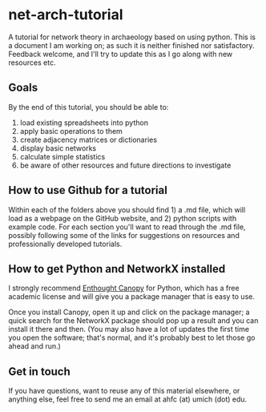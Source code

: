 # net-arch-tutorial
A tutorial for network theory in archaeology based on using python. This is a document I am working on; as such it is neither finished nor satisfactory. Feedback welcome, and I'll try to update this as I go along with new resources etc.

## Goals
By the end of this tutorial, you should be able to:

1. load existing spreadsheets into python
2. apply basic operations to them
3. create adjacency matrices or dictionaries
4. display basic networks
5. calculate simple statistics
6. be aware of other resources and future directions to investigate

## How to use Github for a tutorial
Within each of the folders above you should find 1) a .md file, which will load as a webpage on the GitHub website, and 2) python scripts with example code. For each section you'll want to read through the .md file, possibly following some of the links for suggestions on resources and professionally developed tutorials.

## How to get Python and NetworkX installed
I strongly recommend [Enthought Canopy](https://store.enthought.com/licenses/academic/) for Python, which has a free academic license and will give you a package manager that is easy to use. 

Once you install Canopy, open it up and click on the package manager; a quick search for the NetworkX package should pop up a result and you can install it there and then. (You may also have a lot of updates the first time you open the software; that's normal, and it's probably best to let those go ahead and run.)

## Get in touch
If you have questions, want to reuse any of this material elsewhere, or anything else, feel free to send me an email at ahfc (at) umich (dot) edu.
